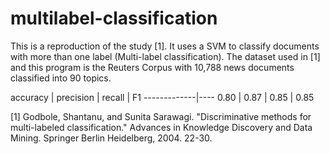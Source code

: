 # multilabel-classification

This is a reproduction of the study [1]. It uses a SVM to classify documents with more than one label (Multi-label classification). The dataset used in [1] and this program is the Reuters Corpus with 10,788 news documents classified into 90 topics.

accuracy | precision | recall | F1
-------------|----
0.80 | 0.87 | 0.85 | 0.85

[1] Godbole, Shantanu, and Sunita Sarawagi. "Discriminative methods for multi-labeled classification." Advances in Knowledge Discovery and Data Mining. Springer Berlin Heidelberg, 2004. 22-30.
